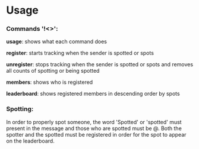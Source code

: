 # Usage
### Commands '!<>':
__usage__: shows what each command does

__register__: starts tracking when the sender is spotted or spots

__unregister__: stops tracking when the sender is spotted or spots and removes all counts of spotting or being spotted

__members__: shows who is registered

__leaderboard__: shows registered members in descending order by spots

### Spotting:
In order to properly spot someone, the word 'Spotted' or 'spotted'
must present in the message and those who are spotted must be @.
Both the spotter and the spotted must be registered in order for the spot to
appear on the leaderboard.